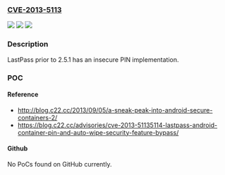 ### [CVE-2013-5113](https://cve.mitre.org/cgi-bin/cvename.cgi?name=CVE-2013-5113)
![](https://img.shields.io/static/v1?label=Product&message=n%2Fa&color=blue)
![](https://img.shields.io/static/v1?label=Version&message=n%2Fa&color=blue)
![](https://img.shields.io/static/v1?label=Vulnerability&message=n%2Fa&color=brighgreen)

### Description

LastPass prior to 2.5.1 has an insecure PIN implementation.

### POC

#### Reference
- http://blog.c22.cc/2013/09/05/a-sneak-peak-into-android-secure-containers-2/
- https://blog.c22.cc/advisories/cve-2013-51135114-lastpass-android-container-pin-and-auto-wipe-security-feature-bypass/

#### Github
No PoCs found on GitHub currently.

